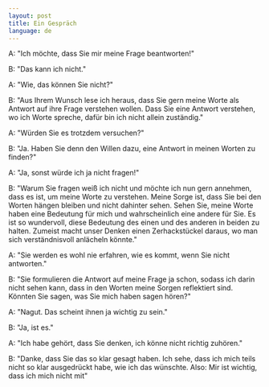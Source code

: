 ```yaml
---
layout: post
title: Ein Gespräch
language: de
---
```


A: "Ich möchte, dass Sie mir meine Frage beantworten!"

B: "Das kann ich nicht."

A: "Wie, das können Sie nicht?"

B: "Aus Ihrem Wunsch lese ich heraus, dass Sie gern meine Worte als Antwort auf ihre Frage verstehen wollen. Dass Sie eine Antwort verstehen, wo ich Worte spreche, dafür bin ich nicht allein zuständig."

A: "Würden Sie es trotzdem versuchen?"

B: "Ja. Haben Sie denn den Willen dazu, eine Antwort in meinen Worten zu finden?"

A: "Ja, sonst würde ich ja nicht fragen!"

B: "Warum Sie fragen weiß ich nicht und möchte ich nun gern annehmen, dass es ist, um meine Worte zu verstehen. Meine Sorge ist, dass Sie bei den Worten hängen bleiben und nicht dahinter sehen. Sehen Sie, meine Worte haben eine Bedeutung für mich und wahrscheinlich eine andere für Sie. Es ist so wundervoll, diese Bedeutung des einen und des anderen in beiden zu halten. Zumeist macht unser Denken einen Zerhackstückel daraus, wo man sich verständnisvoll anlächeln könnte."

A: "Sie werden es wohl nie erfahren, wie es kommt, wenn Sie nicht antworten."

B: "Sie formulieren die Antwort auf meine Frage ja schon, sodass ich darin nicht sehen kann, dass in den Worten meine Sorgen reflektiert sind. Könnten Sie sagen, was Sie mich haben sagen hören?"

A: "Nagut. Das scheint ihnen ja wichtig zu sein."

B: "Ja, ist es."

A: "Ich habe gehört, dass Sie denken, ich könne nicht richtig zuhören."

B: "Danke, dass Sie das so klar gesagt haben. Ich sehe, dass ich mich teils nicht so klar ausgedrückt habe, wie ich das wünschte. Also: Mir ist wichtig, dass ich mich nicht mit"
